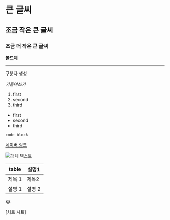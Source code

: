 # 큰 글씨
## 조금 작은 큰 글씨
### 조금 더 작은 큰 글씨
**볼드체**

---
구분자 생성

*기울여쓰기*

1. first
2. second
3. third

- first
- second
- third

```
code block
```

[네이버 링크](https://www.naver.com)

![대체 텍스트](image.jpg)

| table | 설명1 |
| ----- | -----|
| 제목 1 | 제목2 |
| 설명 1 | 설명 2 |

:joy:

[치트 시트]
